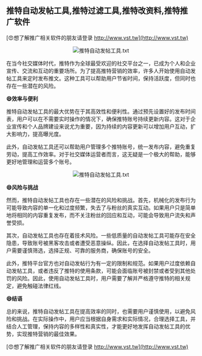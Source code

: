 ## **推特自动发帖工具,推特过滤工具,推特改资料,推特推广软件**

[😍想了解推广相关软件的朋友请登录 http://www.vst.tw](http://www.vst.tw)

 <center><img src="https://vst.tw/MP4/tuiguang/png/3.png" alt="推特自动发帖工具.txt"></center>

在当今社交媒体时代，推特作为全球最受欢迎的社交平台之一，已成为个人和企业宣传、交流和互动的重要场所。为了提高推特营销的效率，许多人开始使用自动发帖工具来定时发布推文。这种工具可以帮助用户节省时间，保持活跃度，但同时也存在一些潜在的风险。

**😄效率与便利**

推特自动发帖工具的最大优势在于其高效性和便利性。通过预先设置好的发布时间表，用户可以在不需要实时操作的情况下，确保推特账号持续更新内容。这对于企业宣传和个人品牌建设来说尤为重要，因为持续的内容更新可以增加用户互动，扩大影响力，提高曝光度。

此外，自动发帖工具还可以帮助用户管理多个推特账号，统一发布内容，避免重复劳动，提高工作效率。对于社交媒体运营者而言，这无疑是一个极大的帮助，能够更好地管理和运营多个账号。

 <center><img src="https://vst.tw/MP4/tuiguang/png/7.png" alt="推特自动发帖工具.txt"></center>

**😄风险与挑战**

然而，推特自动发帖工具也存在一些潜在的风险和挑战。首先，机械化的发布行为可能导致内容的单一化和过度频繁，失去了与粉丝的真实互动。如果用户只是简单地将相同的内容重复发布，而不关注粉丝的回应和互动，可能会导致用户流失和声誉受损。

其次，自动发帖工具也存在着技术风险。一些低质量的自动发帖工具可能存在安全隐患，导致账号被黑客攻击或者遭受恶意操纵。因此，在选择自动发帖工具时，用户需要谨慎筛选，选择正规、可靠的服务商，确保账号的安全。

此外，推特平台官方也对自动发帖行为有一定的限制和规范。如果用户过度依赖自动发帖工具，或者违反了推特的使用条款，可能会面临账号被封禁或者受到其他处罚的风险。因此，使用自动发帖工具时，用户需要了解并严格遵守推特的相关规定，避免触碰法律红线。

**😄结语**

总的来说，推特自动发帖工具在提高效率的同时，也需要用户谨慎使用，以避免风险和挑战。在实际操作中，用户应当根据自身需求和实际情况，合理选择工具，并结合人工管理，保持内容的多样性和真实性，才能更好地发挥自动发帖工具的优势，实现推特营销的最佳效果。

[😍想了解推广相关软件的朋友请登录 http://www.vst.tw](http://www.vst.tw)



